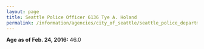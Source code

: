 ```yaml
---
layout: page
title: Seattle Police Officer 6136 Tye A. Holand
permalink: /information/agencies/city_of_seattle/seattle_police_department/copbook/6136/
---
```


**Age as of Feb. 24, 2016:** 46.0
